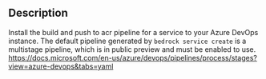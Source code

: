 ## Description

Install the build and push to acr pipeline for a service to your Azure DevOps
instance. The default pipeline generated by `bedrock service create` is a
multistage pipeline, which is in public preview and must be enabled to use.
https://docs.microsoft.com/en-us/azure/devops/pipelines/process/stages?view=azure-devops&tabs=yaml
